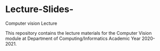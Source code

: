 # Lecture-Slides-
Computer vision Lecture

This repository contains the lecture materials for the Computer Vision module at Department of Computing/Informatics Academic Year 2020-2021. 

